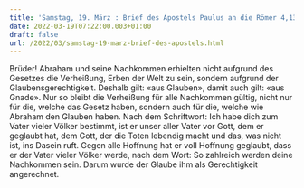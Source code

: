 ```yaml
---
title: 'Samstag, 19. März : Brief des Apostels Paulus an die Römer 4,13.16-18.22.'
date: 2022-03-19T07:22:00.003+01:00
draft: false
url: /2022/03/samstag-19-marz-brief-des-apostels.html
---
```


Brüder! Abraham und seine Nachkommen erhielten nicht aufgrund des Gesetzes die Verheißung, Erben der Welt zu sein, sondern aufgrund der Glaubensgerechtigkeit. Deshalb gilt: «aus Glauben», damit auch gilt: «aus Gnade». Nur so bleibt die Verheißung für alle Nachkommen gültig, nicht nur für die, welche das Gesetz haben, sondern auch für die, welche wie Abraham den Glauben haben. Nach dem Schriftwort: Ich habe dich zum Vater vieler Völker bestimmt, ist er unser aller Vater vor Gott, dem er geglaubt hat, dem Gott, der die Toten lebendig macht und das, was nicht ist, ins Dasein ruft. Gegen alle Hoffnung hat er voll Hoffnung geglaubt, dass er der Vater vieler Völker werde, nach dem Wort: So zahlreich werden deine Nachkommen sein. Darum wurde der Glaube ihm als Gerechtigkeit angerechnet.